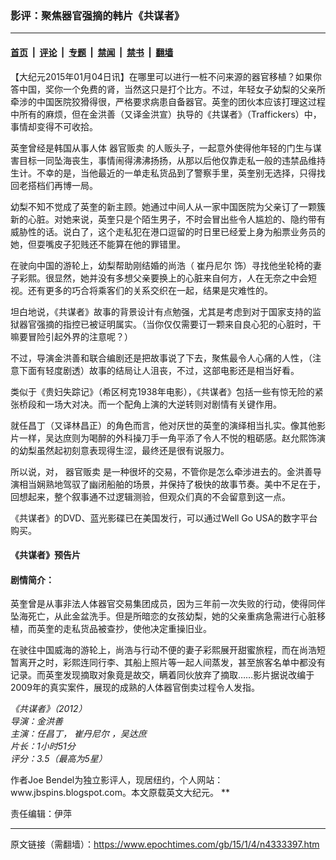 ### 影评：聚焦器官强摘的韩片《共谋者》

---

#### [首页](../../../..?n4333397) &nbsp;|&nbsp; [评论](../../../../../epoch-comment?n4333397) &nbsp;|&nbsp; [专题](../../../../../epoch-special?n4333397) &nbsp;|&nbsp; [禁闻](../../../../../epoch-news?n4333397) &nbsp;|&nbsp; [禁书](../../../../../books?n4333397) &nbsp;|&nbsp; [翻墙](https://github.com/gfw-breaker/nogfw/blob/master/README.md?n4333397)


<div class="post_content" id="artbody" itemprop="articleBody">
 <!-- article content begin -->
 <p>
  【大纪元2015年01月04日讯】在哪里可以进行一桩不问来源的器官移植？如果你答中国，奖你一个免费的肾，当然这只是打个比方。不过，年轻女子幼梨的父亲所牵涉的中国医院狡猾得很，严格要求病患自备器官。英奎的团伙本应该打理这过程中所有的麻烦，但在金洪善（又译金洪宣）执导的《共谋者》（Traffickers）中，事情却变得不可收拾。
 </p>
 <p>
  英奎曾经是韩国从事人体
  <ok href="https://www.epochtimes.com/gb/tag/%E5%99%A8%E5%AE%98%E8%B4%A9%E5%8D%96.html">
   器官贩卖
  </ok>
  的人贩头子，一起意外使得他年轻的门生与谋害目标一同坠海丧生，事情闹得沸沸扬扬，从那以后他仅靠走私一般的违禁品维持生计。不幸的是，当他最近的一单走私货品到了警察手里，英奎别无选择，只得找回老搭档们再博一局。
 </p>
 <p>
  幼梨不知不觉成了英奎的新主顾。她通过中间人从一家中国医院为父亲订了一颗簇新的心脏。对她来说，英奎只是个陌生男子，不时会冒出些令人尴尬的、隐约带有威胁性的话。说白了，这个走私犯在港口逗留的时日里已经爱上身为船票业务员的她，但耍嘴皮子犯贱还不能算在他的罪错里。
 </p>
 <p>
  在驶向中国的游轮上，幼梨帮助刚结婚的尚浩（
  <ok href="https://www.epochtimes.com/gb/tag/%E5%B4%94%E4%B8%B9%E5%B0%BC%E5%B0%94.html">
   崔丹尼尔
  </ok>
  饰）寻找他坐轮椅的妻子彩熙。很显然，她并没有多想父亲要换上的心脏来自何方，人在无奈之中会短视。还有更多的巧合将乘客们的关系交织在一起，结果是灾难性的。
 </p>
 <p>
  坦白地说，《共谋者》故事的背景设计有点勉强，尤其是考虑到对于国家支持的监狱器官强摘的指控已被证明属实。（当你仅仅需要订一颗来自良心犯的心脏时，干嘛要冒险引起外界的注意呢？）
 </p>
 <p>
  不过，导演金洪善和联合编剧还是把故事说了下去，聚焦最令人心痛的人性，（注意下面有轻度剧透）故事的结局让人沮丧，不过，这部电影还是相当好看。
 </p>
 <p>
  类似于《贵妇失踪记》（希区柯克1938年电影），《共谋者》包括一些有惊无险的紧张桥段和一场大对决。而一个配角上演的大逆转则对剧情有关键作用。
 </p>
 <p>
  就任昌丁（又译林昌正）的角色而言，他对厌世的英奎的演绎相当扎实。像其他影片一样，吴达庶则为喝醉的外科操刀手一角平添了令人不悦的粗砺感。赵允熙饰演的幼梨虽然起初刻意表现得生涩，最终还是很有说服力。
 </p>
 <p>
  所以说，对，
  <ok href="https://www.epochtimes.com/gb/tag/%E5%99%A8%E5%AE%98%E8%B4%A9%E5%8D%96.html">
   器官贩卖
  </ok>
  是一种很坏的交易，不管你是怎么牵涉进去的。金洪善导演相当娴熟地驾驭了幽闭船舶的场景，并保持了极快的故事节奏。美中不足在于，回想起来，整个叙事通不过逻辑测验，但观众们真的不会留意到这一点。
 </p>
 <p>
  《共谋者》的DVD、蓝光影碟已在美国发行，可以通过Well Go USA的数字平台购买。
 </p>
 <p>
  <h4>
   《共谋者》预告片
  </h4>
  <p>
  </p>
  <p>
   <h4>
    剧情简介：
   </h4>
   <p>
    英奎曾是从事非法人体器官交易集团成员，因为三年前一次失败的行动，使得同伴坠海死亡，从此金盆洗手。但是所暗恋的女孩幼梨，她的父亲重病急需进行心脏移植，而英奎的走私货品被查抄，使他决定重操旧业。
   </p>
   <p>
    在驶往中国威海的游轮上，尚浩与行动不便的妻子彩熙展开甜蜜旅程，而在尚浩短暂离开之时，彩熙连同行李、其船上照片等一起人间蒸发，甚至旅客名单中都没有记录。而英奎发现摘取对象竟是故交，瞒着同伙放弃了摘取……影片据说改编于2009年的真实案件，展现的成熟的人体器官倒卖过程令人发指。
   </p>
   <p>
    <i>
     《共谋者》（2012）
     <br/>
     导演：金洪善
     <br/>
     主演：任昌丁，
     <ok href="https://www.epochtimes.com/gb/tag/%E5%B4%94%E4%B8%B9%E5%B0%BC%E5%B0%94.html">
      崔丹尼尔
     </ok>
     ，吴达庶
     <br/>
     片长：1小时51分
     <br/>
     评分：3.5（最高为5星）
    </i>
   </p>
   <p>
    作者Joe Bendel为独立影评人，现居纽约，个人网站：www.jbspins.blogspot.com。本文原载英文大纪元。
    **
   </p>
   <p>
    责任编辑：伊萍
   </p>
   <!-- article content end -->
   <div id="below_article_ad">
   </div>
  </p>
 </p>
</div>


---

原文链接（需翻墙）：https://www.epochtimes.com/gb/15/1/4/n4333397.htm